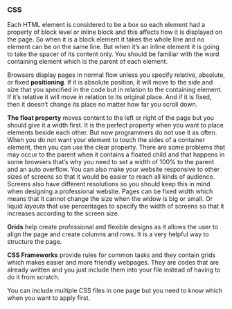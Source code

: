 ### CSS

Each HTML element is considered to be a box so each element had a property of block level or inline block and this affects how it is displayed on the page. So when it is a block element it takes the whole line and no element can be on the same line. But when it’s an inline element it is going to take the spacer of its content only. You should be familiar with the word containing element which is the parent of each element.

 Browsers display pages in normal flow unless you specify relative, absolute, or fixed **positioning**. If it is absolute position, it will move to the side and size that you specified in the code but in relation to the containing element. If it’s relative it will move in relation to its original place. And if it is fixed, then it doesn’t change its place no matter how far you scroll down.
 
 **The float property** moves content to the left or right of the page but you should give it a width first. It is the perfect property when you want to place elements beside each other. But now programmers do not use it as often.
When you do not want your element to touch the sides of a container element, then you can use the clear property.
There are some problems that may occur to the parent when it contains a floated child and that happens in some browsers that’s why you need to set a width of 100% to the parent and an auto overflow.
 You can also make your website responsive to other sizes of screens so that it would be easier to reach all kinds of audience. Screens also have different resolutions so you should keep this in mind when designing a professional website.
  Pages can be fixed width which means that it cannot change the size when the widow is big or small. Or liquid *layouts* that use percentages to specify the width of screens so that it increases according to the screen size.
  
 **Grids** help create professional and flexible designs as it allows the user to align the page and create columns and rows. It is a very helpful way to structure the page.
 
 **CSS Frameworks** provide rules for common tasks and they contain grids which makes easier and more friendly webpages. They are codes that are already written and you just include them into your file instead of having to do it from scratch.
 
  You can include multiple CSS files in one page but you need to know which when you want to apply first.
  
